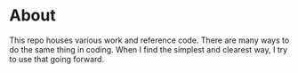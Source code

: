 # About

This repo houses various work and reference code. There are many ways to do the same thing in coding. When I find the simplest and clearest way, I try to use that going forward. 